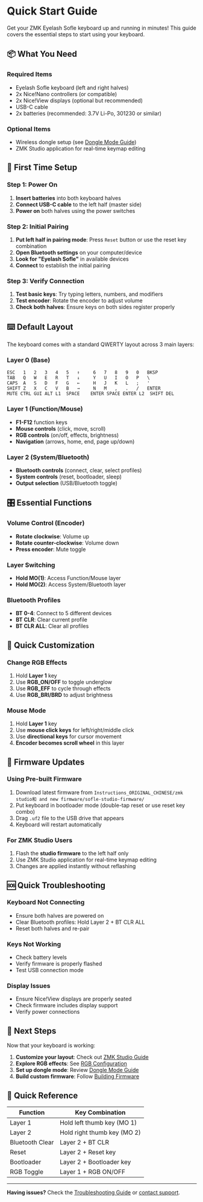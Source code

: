 # Quick Start Guide

Get your ZMK Eyelash Sofle keyboard up and running in minutes! This guide covers the essential steps to start using your keyboard.

## 📦 What You Need

### Required Items
- Eyelash Sofle keyboard (left and right halves)
- 2x Nice!Nano controllers (or compatible)
- 2x Nice!View displays (optional but recommended)
- USB-C cable
- 2x batteries (recommended: 3.7V Li-Po, 301230 or similar)

### Optional Items
- Wireless dongle setup (see [Dongle Mode Guide](dongle-mode.md))
- ZMK Studio application for real-time keymap editing

## 🔋 First Time Setup

### Step 1: Power On
1. **Insert batteries** into both keyboard halves
2. **Connect USB-C cable** to the left half (master side)
3. **Power on** both halves using the power switches

### Step 2: Initial Pairing
1. **Put left half in pairing mode**: Press `Reset` button or use the reset key combination
2. **Open Bluetooth settings** on your computer/device
3. **Look for "Eyelash Sofle"** in available devices
4. **Connect** to establish the initial pairing

### Step 3: Verify Connection
1. **Test basic keys**: Try typing letters, numbers, and modifiers
2. **Test encoder**: Rotate the encoder to adjust volume
3. **Check both halves**: Ensure keys on both sides register properly

## ⌨️ Default Layout

The keyboard comes with a standard QWERTY layout across 3 main layers:

### Layer 0 (Base)
```
ESC   1   2   3   4   5   ↑     6   7   8   9   0   BKSP
TAB   Q   W   E   R   T   ↓     Y   U   I   O   P   \   
CAPS  A   S   D   F   G   ←     H   J   K   L   ;   '   
SHIFT Z   X   C   V   B   →     N   M   ,   .   /   ENTER
MUTE CTRL GUI ALT L1  SPACE    ENTER SPACE ENTER L2  SHIFT DEL
```

### Layer 1 (Function/Mouse)
- **F1-F12** function keys
- **Mouse controls** (click, move, scroll)
- **RGB controls** (on/off, effects, brightness)
- **Navigation** (arrows, home, end, page up/down)

### Layer 2 (System/Bluetooth)
- **Bluetooth controls** (connect, clear, select profiles)
- **System controls** (reset, bootloader, sleep)
- **Output selection** (USB/Bluetooth toggle)

## 🎛️ Essential Functions

### Volume Control (Encoder)
- **Rotate clockwise**: Volume up
- **Rotate counter-clockwise**: Volume down  
- **Press encoder**: Mute toggle

### Layer Switching
- **Hold MO(1)**: Access Function/Mouse layer
- **Hold MO(2)**: Access System/Bluetooth layer

### Bluetooth Profiles
- **BT 0-4**: Connect to 5 different devices
- **BT CLR**: Clear current profile
- **BT CLR ALL**: Clear all profiles

## 🔧 Quick Customization

### Change RGB Effects
1. Hold **Layer 1** key
2. Use **RGB_ON/OFF** to toggle underglow
3. Use **RGB_EFF** to cycle through effects
4. Use **RGB_BRI/BRD** to adjust brightness

### Mouse Mode
1. Hold **Layer 1** key
2. Use **mouse click keys** for left/right/middle click
3. Use **directional keys** for cursor movement
4. **Encoder becomes scroll wheel** in this layer

## 🔄 Firmware Updates

### Using Pre-built Firmware
1. Download latest firmware from `Instructions_ORIGINAL_CHINESE/zmk studio和 and new firmware/sofle-studio-firmware/`
2. Put keyboard in bootloader mode (double-tap reset or use reset key combo)
3. Drag `.uf2` file to the USB drive that appears
4. Keyboard will restart automatically

### For ZMK Studio Users
1. Flash the **studio firmware** to the left half only
2. Use ZMK Studio application for real-time keymap editing
3. Changes are applied instantly without reflashing

## 🆘 Quick Troubleshooting

### Keyboard Not Connecting
- Ensure both halves are powered on
- Clear Bluetooth profiles: Hold Layer 2 + BT CLR ALL
- Reset both halves and re-pair

### Keys Not Working
- Check battery levels
- Verify firmware is properly flashed
- Test USB connection mode

### Display Issues
- Ensure Nice!View displays are properly seated
- Check firmware includes display support
- Verify power connections

## 🎯 Next Steps

Now that your keyboard is working:

1. **Customize your layout**: Check out [ZMK Studio Guide](zmk-studio.md)
2. **Explore RGB effects**: See [RGB Configuration](rgb-configuration.md)
3. **Set up dongle mode**: Review [Dongle Mode Guide](dongle-mode.md)
4. **Build custom firmware**: Follow [Building Firmware](building-firmware.md)

## 📝 Quick Reference

| Function | Key Combination |
|----------|----------------|
| Layer 1 | Hold left thumb key (MO 1) |
| Layer 2 | Hold right thumb key (MO 2) |
| Bluetooth Clear | Layer 2 + BT CLR |
| Reset | Layer 2 + Reset key |
| Bootloader | Layer 2 + Bootloader key |
| RGB Toggle | Layer 1 + RGB ON/OFF |

---

**Having issues?** Check the [Troubleshooting Guide](troubleshooting.md) or [contact support](mailto:380465425@qq.com). 